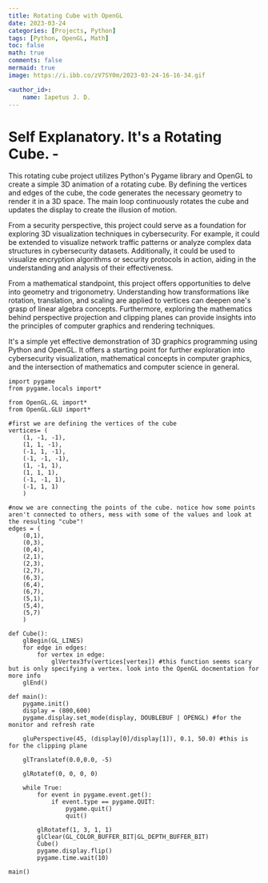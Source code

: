 ```yaml
---
title: Rotating Cube with OpenGL
date: 2023-03-24
categories: [Projects, Python]
tags: [Python, OpenGL, Math]
toc: false
math: true
comments: false
mermaid: true
image: https://i.ibb.co/zV7SY0m/2023-03-24-16-16-34.gif

<author_id>:
    name: Iapetus J. D.
---
```

# Self Explanatory. It's a Rotating Cube. - 

This rotating cube project utilizes Python's Pygame library and OpenGL to create a simple 3D animation of a rotating cube. By defining the vertices and edges of the cube, the code generates the necessary geometry to render it in a 3D space. The main loop continuously rotates the cube and updates the display to create the illusion of motion.

From a security perspective, this project could serve as a foundation for exploring 3D visualization techniques in cybersecurity. For example, it could be extended to visualize network traffic patterns or analyze complex data structures in cybersecurity datasets. Additionally, it could be used to visualize encryption algorithms or security protocols in action, aiding in the understanding and analysis of their effectiveness.

From a mathematical standpoint, this project offers opportunities to delve into geometry and trigonometry. Understanding how transformations like rotation, translation, and scaling are applied to vertices can deepen one's grasp of linear algebra concepts. Furthermore, exploring the mathematics behind perspective projection and clipping planes can provide insights into the principles of computer graphics and rendering techniques.

It's a simple yet effective demonstration of 3D graphics programming using Python and OpenGL. It offers a starting point for further exploration into cybersecurity visualization, mathematical concepts in computer graphics, and the intersection of mathematics and computer science in general.

```
import pygame
from pygame.locals import*

from OpenGL.GL import*
from OpenGL.GLU import*

#first we are defining the vertices of the cube
vertices= (
    (1, -1, -1),
    (1, 1, -1),
    (-1, 1, -1),
    (-1, -1, -1),
    (1, -1, 1),
    (1, 1, 1),
    (-1, -1, 1),
    (-1, 1, 1)
    )

#now we are connecting the points of the cube. notice how some points aren't connected to others, mess with some of the values and look at the resulting "cube"!
edges = (
    (0,1),
    (0,3),
    (0,4),
    (2,1),
    (2,3),
    (2,7),
    (6,3),
    (6,4),
    (6,7),
    (5,1),
    (5,4),
    (5,7)
    )

def Cube():
    glBegin(GL_LINES)
    for edge in edges:  
        for vertex in edge:
            glVertex3fv(vertices[vertex]) #this function seems scary but is only specifying a vertex. look into the OpenGL docmentation for more info
    glEnd()

def main():
    pygame.init()
    display = (800,600)
    pygame.display.set_mode(display, DOUBLEBUF | OPENGL) #for the monitor and refresh rate

    gluPerspective(45, (display[0]/display[1]), 0.1, 50.0) #this is for the clipping plane

    glTranslatef(0.0,0.0, -5) 

    glRotatef(0, 0, 0, 0)

    while True:
        for event in pygame.event.get():
            if event.type == pygame.QUIT:
                pygame.quit()
                quit()

        glRotatef(1, 3, 1, 1)
        glClear(GL_COLOR_BUFFER_BIT|GL_DEPTH_BUFFER_BIT)
        Cube()
        pygame.display.flip()
        pygame.time.wait(10)

main()
```
